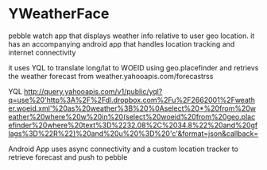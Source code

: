 YWeatherFace
============


pebble watch app that displays weather info relative to user geo location.
it has an accompanying android app that handles location tracking and internet connectivity

it uses YQL to translate long/lat to WOEID using geo.placefinder
and retrievs the weather forecast from weather.yahooapis.com/forecastrss

YQL
http://query.yahooapis.com/v1/public/yql?q=use%20'http%3A%2F%2Fdl.dropbox.com%2Fu%2F2662001%2Fweather.woeid.xml'%20as%20weather%3B%20%0Aselect%20*%20from%20weather%20where%20w%20in%20(select%20woeid%20from%20geo.placefinder%20where%20text%3D%2232.08%2C%2034.8%22%20and%20gflags%3D%22R%22)%20and%20u%20%3D%20'c'&format=json&callback=

Android App uses async connectivity and a custom location tracker to retrieve forecast
and push to pebble
